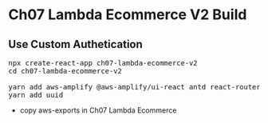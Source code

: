 # Ch07 Lambda Ecommerce V2 Build

## Use Custom Authetication

<pre>
npx create-react-app ch07-lambda-ecommerce-v2
cd ch07-lambda-ecommerce-v2

yarn add aws-amplify @aws-amplify/ui-react antd react-router-dom
yarn add uuid
</pre>

- copy aws-exports in Ch07 Lambda Ecommerce
